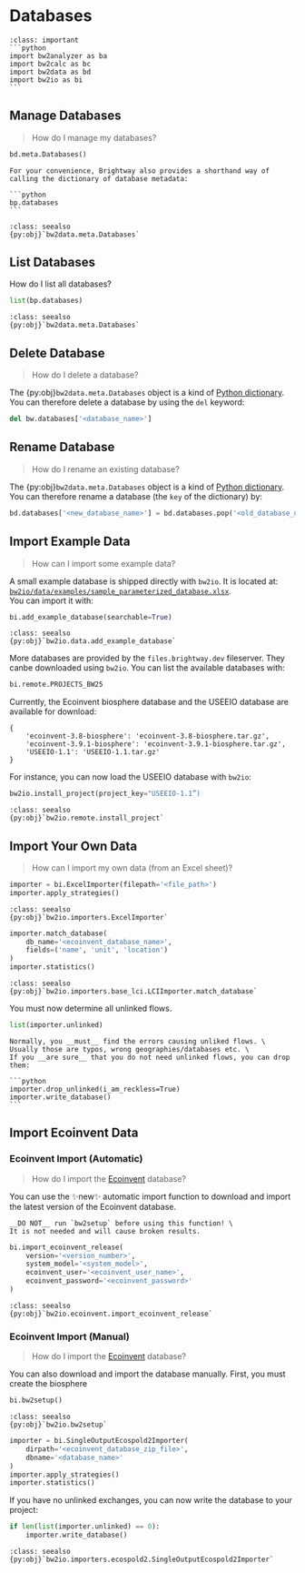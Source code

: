 # Databases

````{admonition} Prerequisites
:class: important
```python
import bw2analyzer as ba
import bw2calc as bc
import bw2data as bd
import bw2io as bi
```
````

## Manage Databases

> How do I manage my databases?

```python
bd.meta.Databases()
```

````{note}
For your convenience, Brightway also provides a shorthand way of calling the dictionary of database metadata:

```python
bp.databases
```

````


```{admonition} API Documentation
:class: seealso
{py:obj}`bw2data.meta.Databases`
```

## List Databases

How do I list all databases?

```python
list(bp.databases)
```

```{admonition} API Documentation
:class: seealso
{py:obj}`bw2data.meta.Databases`
```

## Delete Database

> How do I delete a database?

The {py:obj}`bw2data.meta.Databases` object is a kind of [Python dictionary](https://docs.python.org/3/tutorial/datastructures.html#dictionaries). You can therefore delete a database by using the `del` keyword:

```python
del bw.databases['<database_name>']
```

## Rename Database

> How do I rename an existing database?

The {py:obj}`bw2data.meta.Databases` object is a kind of [Python dictionary](https://docs.python.org/3/tutorial/datastructures.html#dictionaries). You can therefore rename a database (the `key` of the dictionary) by:

```python
bd.databases['<new_database_name>'] = bd.databases.pop('<old_database_name>')
```

## Import Example Data

> How can I import some example data?

A small example database is shipped directly with `bw2io`. It is located at: \
[`bw2io/data/examples/sample_parameterized_database.xlsx`](https://github.com/brightway-lca/brightway2-io/blob/main/bw2io/data/examples/sample_parameterized_database.xlsx). \
You can import it with:

```python
bi.add_example_database(searchable=True)
```

```{admonition} API Documentation
:class: seealso
{py:obj}`bw2io.data.add_example_database`
```

More databases are provided by the `files.brightway.dev` fileserver. They canbe downloaded using `bw2io`. You can list the available databases with:

```python
bi.remote.PROJECTS_BW25
```

Currently, the Ecoinvent biosphere database and the USEEIO database are available for download:

```
{
    'ecoinvent-3.8-biosphere': 'ecoinvent-3.8-biosphere.tar.gz',
    'ecoinvent-3.9.1-biosphere': 'ecoinvent-3.9.1-biosphere.tar.gz',
    'USEEIO-1.1': 'USEEIO-1.1.tar.gz'
}
```

For instance, you can now load the USEEIO database with `bw2io`:


```python
bw2io.install_project(project_key="USEEIO-1.1”)
```

```{admonition} API Documentation
:class: seealso
{py:obj}`bw2io.remote.install_project`
```

## Import Your Own Data

> How can I import my own data (from an Excel sheet)?

```python
importer = bi.ExcelImporter(filepath='<file_path>')
importer.apply_strategies()
```

```{admonition} API Documentation
:class: seealso
{py:obj}`bw2io.importers.ExcelImporter`
```

```python
importer.match_database(
    db_name='<ecoinvent_database_name>',
    fields=('name', 'unit', 'location')
)
importer.statistics()
```

```{admonition} API Documentation
:class: seealso
{py:obj}`bw2io.importers.base_lci.LCIImporter.match_database`
```

You must now determine all unlinked flows.

```python
list(importer.unlinked)
```

````{note}
Normally, you __must__ find the errors causing unliked flows. \
Usually those are typos, wrong geographies/databases etc. \
If you __are sure__ that you do not need unlinked flows, you can drop them:

```python
importer.drop_unlinked(i_am_reckless=True)
importer.write_database()
```
````

## Import Ecoinvent Data

### Ecoinvent Import (Automatic)

> How do I import the [Ecoinvent](https://ecoinvent.org) database?

You can use the ✨new✨ automatic import function to download and import the latest version of the Ecoinvent database.

```{warning}
__DO NOT__ run `bw2setup` before using this function! \
It is not needed and will cause broken results.
```

```python
bi.import_ecoinvent_release(
    version='<version_number>',
    system_model='<system_model>',
    ecoinvent_user='<ecoinvent_user_name>',
    ecoinvent_password='<ecoinvent_password>'
)
```

```{admonition} API Documentation
:class: seealso
{py:obj}`bw2io.ecoinvent.import_ecoinvent_release`
```

### Ecoinvent Import (Manual)

> How do I import the [Ecoinvent](https://ecoinvent.org) database?

You can also download and import the database manually. First, you must create the biosphere 

```python
bi.bw2setup()
```

```{admonition} API Documentation
:class: seealso
{py:obj}`bw2io.bw2setup`
```

```python
importer = bi.SingleOutputEcospold2Importer(
    dirpath='<ecoinvent_database_zip_file>',
    dbname='<database_name>'
)
importer.apply_strategies()
importer.statistics()
```
If you have no unlinked exchanges, you can now write the database to your project:

```python
if len(list(importer.unlinked) == 0):
    importer.write_database()
```

```{admonition} API Documentation
:class: seealso
{py:obj}`bw2io.importers.ecospold2.SingleOutputEcospold2Importer`
```



